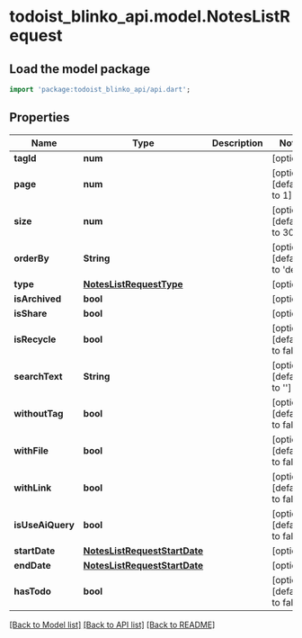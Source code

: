 # todoist_blinko_api.model.NotesListRequest

## Load the model package
```dart
import 'package:todoist_blinko_api/api.dart';
```

## Properties
Name | Type | Description | Notes
------------ | ------------- | ------------- | -------------
**tagId** | **num** |  | [optional] 
**page** | **num** |  | [optional] [default to 1]
**size** | **num** |  | [optional] [default to 30]
**orderBy** | **String** |  | [optional] [default to 'desc']
**type** | [**NotesListRequestType**](NotesListRequestType.md) |  | [optional] 
**isArchived** | **bool** |  | [optional] 
**isShare** | **bool** |  | [optional] 
**isRecycle** | **bool** |  | [optional] [default to false]
**searchText** | **String** |  | [optional] [default to '']
**withoutTag** | **bool** |  | [optional] [default to false]
**withFile** | **bool** |  | [optional] [default to false]
**withLink** | **bool** |  | [optional] [default to false]
**isUseAiQuery** | **bool** |  | [optional] [default to false]
**startDate** | [**NotesListRequestStartDate**](NotesListRequestStartDate.md) |  | [optional] 
**endDate** | [**NotesListRequestStartDate**](NotesListRequestStartDate.md) |  | [optional] 
**hasTodo** | **bool** |  | [optional] [default to false]

[[Back to Model list]](../README.md#documentation-for-models) [[Back to API list]](../README.md#documentation-for-api-endpoints) [[Back to README]](../README.md)


